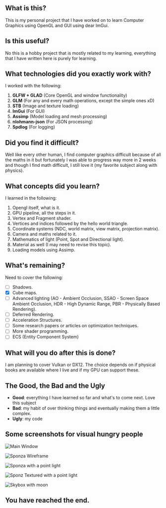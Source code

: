 ## What is this?
This is my personal project that I have worked on to learn Computer Graphics using OpenGL and GUI using dear ImGui.

## Is this useful?
No this is a hobby project that is mostly related to my learning, everything that I have written here is purely for learning.

## What technologies did you exactly work with?
I worked with the following:
1. **GLFW + GLAD** (Core OpenGL and window functionality)
2. **GLM** (For any and every math operations, except the simple ones xD)
3. **STB** (Image and texture loading)
4. **ImGui** (For GUI)
5. **Assimp** (Model loading and mesh processing)
6. **nlohmann-json** (For JSON processing)
7. **Spdlog** (For logging)

## Did you find it difficult?
Well like every other human, I find computer graphics difficult because of all the maths in it but fortunately I was able to progress way more in 2 weeks and though I find math difficult, I still love it (my favorite subject along with physics).

## What concepts did you learn?
I learned in the following:
1. Opengl itself, what is it.
2. GPU pipeline, all the steps in it.
4. Vertex and Fragment shader.
5. Vertices and indices followed by the hello world triangle.
6. Coordinate systems (NDC, world matrix, view matrix, projection matrix).
7. Camera and maths related to it.
8. Mathematics of light (Point, Spot and Directional light).
9. Material as well (I may need to revise this topic).
10. Loading models using Assimp.

## What's remaining?
Need to cover the following:
- [ ] Shadows.
- [x] Cube maps.
- [ ] Advanced lighting (AO - Ambient Occlusion, SSAO - Screen Space Ambient Occlusion, HDR - High Dynamic Range, PBR - Physically Based Rendering).
- [ ] Deferred Rendering.
- [ ] Acceleration Structures.
- [ ] Some research papers or articles on optimization techniques.
- [ ] More shader programming.
- [ ] ECS (Entity Component System)

## What will you do after this is done?
I am planning to cover Vulkan or DX12. The choice depends on if physical books are available where I live and if my GPU can support these.

## The Good, the Bad and the Ugly
- **Good**: everything I have learned so far and what's to come next. Love this subject
- **Bad**: my habit of over thinking things and eventually making them a little complex.
- **Ugly**: my code

## Some screenshots for visual hungry people
![Main Window](https://github.com/user-attachments/assets/79f0e9ba-5a65-4344-a61c-5a14c09d9670)

![Sponza Wireframe](https://github.com/user-attachments/assets/23a403fe-1cec-4611-be3d-d706917825ec)

![Sponza with a point light](https://github.com/user-attachments/assets/41da8434-81e8-4b64-bd31-0b1407417ade)

![Sponz Textured with a point light](https://github.com/user-attachments/assets/c5013918-8029-4238-8a42-2464ea7077ef)

![Skybox with moon](https://github.com/user-attachments/assets/f2573dbc-2817-46ae-97fc-16a383dc82fc)

## You have reached the end.
